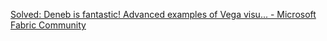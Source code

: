 [Solved: Deneb is fantastic! Advanced examples of Vega visu... - Microsoft Fabric Community](https://community.fabric.microsoft.com/t5/Desktop/Deneb-is-fantastic-Advanced-examples-of-Vega-visuals/td-p/2932677)
